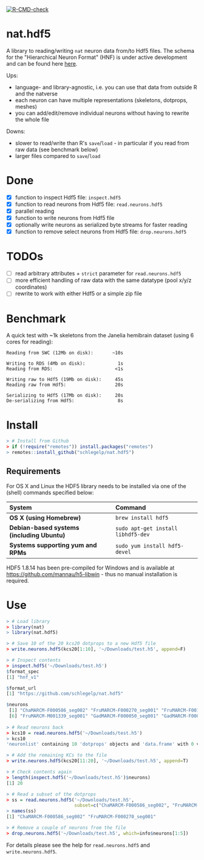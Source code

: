 <!-- badges: start -->
[![R-CMD-check](https://github.com/schlegelp/nat.hdf5/workflows/R-CMD-check/badge.svg)](https://github.com/schlegelp/nat.hdf5/actions)
<!-- badges: end -->

# nat.hdf5
A library to reading/writing `nat` neuron data from/to Hdf5 files. The schema
for the "Hierarchical Neuron Format" (HNF) is under active development and can
be found here [here](https://github.com/flyconnectome/hnf).

Ups:
- language- and library-agnostic, i.e. you can use that data from outside 
  R and the natverse 
- each neuron can have multiple representations (skeletons, dotprops, meshes)
- you can add/edit/remove individual neurons without having to rewrite the whole
  file

Downs:
- slower to read/write than R's `save`/`load` - in particular if you read from
  raw data (see benchmark below)
- larger files compared to `save`/`load`

# Done
- [x] function to inspect Hdf5 file: `inspect.hdf5`
- [x] function to read neurons from Hdf5 file: `read.neurons.hdf5`
- [x] parallel reading
- [x] function to write neurons from Hdf5 file
- [x] optionally write neurons as serialized byte streams for faster reading
- [x] function to remove select neurons from Hdf5 file: `drop.neurons.hdf5`

# TODOs
- [ ] read arbitrary attributes + `strict` parameter for `read.neurons.hdf5`
- [ ] more efficient handling of raw data with the same datatype (pool x/y/z coordinates)
- [ ] rewrite to work with either Hdf5 or a simple zip file

# Benchmark
A quick test with ~1k skeletons from the Janelia hemibrain dataset (using 6
cores for reading):
```
Reading from SWC (12Mb on disk):       ~10s

Writing to RDS (4Mb on disk):            1s
Reading from RDS:                       <1s

Writing raw to Hdf5 (19Mb on disk):     45s
Reading raw from Hdf5:                  20s

Serializing to Hdf5 (17Mb on disk):     20s
De-serializing from Hdf5:                8s
```

# Install

```R
> # Install from Github
> if (!require("remotes")) install.packages("remotes")
> remotes::install_github("schlegelp/nat.hdf5")
```

## Requirements

For OS X and Linux the HDF5 library needs to be installed via one of the (shell) commands specified below:

| System                                    | Command
|:------------------------------------------|:---------------------------------|
|**OS X (using Homebrew)**                  | `brew install hdf5`
|**Debian-based systems (including Ubuntu)**| `sudo apt-get install libhdf5-dev` 
|**Systems supporting yum and RPMs**        | `sudo yum install hdf5-devel`

HDF5 1.8.14 has been pre-compiled for Windows and is available at
https://github.com/mannau/h5-libwin - thus no manual installation is required.

# Use

```R
> # Load library
> library(nat)
> library(nat.hdf5)

> # Save 10 of the 20 kcs20 dotprops to a new Hdf5 file
> write.neurons.hdf5(kcs20[1:10], '~/Downloads/test.h5', append=F)

> # Inspect contents
> inspect.hdf5('~/Downloads/test.h5')
$format_spec
[1] "hnf_v1"

$format_url
[1] "https://github.com/schlegelp/nat.hdf5"

$neurons
 [1] "ChaMARCM-F000586_seg002" "FruMARCM-F000270_seg001" "FruMARCM-F001115_seg002" "FruMARCM-M001051_seg002" "FruMARCM-M001205_seg002"
 [6] "FruMARCM-M001339_seg001" "GadMARCM-F000050_seg001" "GadMARCM-F000122_seg001" "GadMARCM-F000142_seg002" "GadMARCM-F000423_seg001"
 
> # Read neurons back
> kcs10 = read.neurons.hdf5('~/Downloads/test.h5')
> kcs10
'neuronlist' containing 10 'dotprops' objects and 'data.frame' with 0 vars [233.7 kB]

> # Add the remaining KCs to the file 
> write.neurons.hdf5(kcs20[11:20], '~/Downloads/test.h5', append=T)

> # Check contents again 
> length(inspect.hdf5('~/Downloads/test.h5')$neurons)
[1] 20

> # Read a subset of the dotprops 
> ss = read.neurons.hdf5('~/Downloads/test.h5',
                         subset=c("ChaMARCM-F000586_seg002", "FruMARCM-F000270_seg001"))
> names(ss)
[1] "ChaMARCM-F000586_seg002" "FruMARCM-F000270_seg001"

> # Remove a couple of neurons from the file 
> drop.neurons.hdf5('~/Downloads/test.h5', which=info$neurons[1:5])

```

For details please see the help for `read.neurons.hdf5` and `write.neurons.hdf5`.
